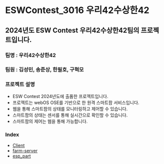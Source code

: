 # ESWContest_3016 우리42수상한42
## 2024년도 ESW Contest 우리42수상한42팀의 프로젝트입니다.
### 팀명 : 우리42수상한42
### 팀원 : 김성민, 송준상, 한필호, 구혁모
### 프로젝트 설명
- ESW Contest 2024년도에 출품한 프로젝트입니다.
- 프로젝트는 webOS OSE를 기반으로 한 원격 스마트팜 서비스입니다.
- 웹을 통해 스마트팜의 상태를 모니터링하고 제어할 수 있습니다.
- 스마트팜의 상태는 센서를 통해 실시간으로 확인할 수 있습니다.
- 스마트팜의 제어는 웹을 통해 가능합니다.

### Index
- [Client](./client/README.md)
- [farm-server](./farm-server/README.md)
- [esp_part](./esp_part/README.md)

